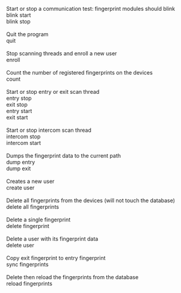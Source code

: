 
Start or stop a communication test: fingerprint modules should blink<br/>
blink start<br/>
blink stop<br/>
<br/>
Quit the program<br/>
quit<br/>
<br/>
Stop scanning threads and enroll a new user<br/>
enroll<br/>
<br/>
Count the number of registered fingerprints on the devices<br/>
count<br/>
<br/>
Start or stop entry or exit scan thread<br/>
entry stop<br/>
exit stop<br/>
entry start<br/>
exit start<br/>
<br/>
Start or stop intercom scan thread<br/>
intercom stop<br/>
intercom start<br/>
<br/>
Dumps the fingerprint data to the current path<br/>
dump entry<br/>
dump exit<br/>
<br/>
Creates a new user<br/>
create user<br/>
<br/>
Delete all fingerprints from the devices (will not touch the database)<br/>
delete all fingerprints<br/>
<br/>
Delete a single fingerprint<br/>
delete fingerprint<br/>
<br/>
Delete a user with its fingerprint data<br/>
delete user<br/>
<br/>
Copy exit fingerprint to entry fingerprint<br/>
sync fingerprints<br/>
<br/>
Delete then reload the fingerprints from the database<br/>
reload fingerprints<br/>
<br/>